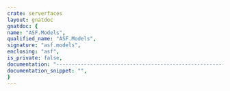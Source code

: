 ```yaml
---
crate: serverfaces
layout: gnatdoc
gnatdoc: {
name: "ASF.Models",
qualified_name: "ASF.Models",
signature: "asf.models",
enclosing: "asf",
is_private: false,
documentation: "---------------------------------------------------------------------\n  asf-models -- Data models\n  Copyright (C) 2011 Stephane Carrez\n  Written by Stephane Carrez (Stephane.Carrez@gmail.com)\n\n  Licensed under the Apache License, Version 2.0 (the \"License\");\n  you may not use this file except in compliance with the License.\n  You may obtain a copy of the License at\n\n      http://www.apache.org/licenses/LICENSE-2.0\n\n  Unless required by applicable law or agreed to in writing, software\n  distributed under the License is distributed on an \"AS IS\" BASIS,\n  WITHOUT WARRANTIES OR CONDITIONS OF ANY KIND, either express or implied.\n  See the License for the specific language governing permissions and\n  limitations under the License.\n---------------------------------------------------------------------",
documentation_snippet: "",
}
---
```

